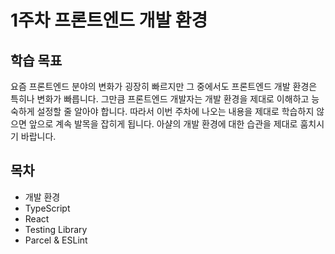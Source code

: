 # 1주차 프론트엔드 개발 환경

## 학습 목표
요즘 프론트엔드 분야의 변화가 굉장히 빠르지만 그 중에서도 프론트엔드 개발 환경은 특히나 변화가 빠릅니다. 그만큼 프론트엔드 개발자는 개발 환경을 제대로 이해하고 능숙하게 설정할 줄 알아야 합니다. 따라서 이번 주차에 나오는 내용을 제대로 학습하지 않으면 앞으로 계속 발목을 잡히게 됩니다. 아샬의 개발 환경에 대한 습관을 제대로 훔치시기 바랍니다.

## 목차
- 개발 환경
- TypeScript
- React
- Testing Library
- Parcel & ESLint
